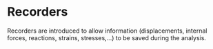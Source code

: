 # Recorders
Recorders are introduced to allow information (displacements, internal forces, reactions, strains, stresses,...) to be saved during the analysis.
